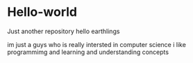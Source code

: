 # Hello-world
Just another repository
hello earthlings 


im just a guys who is really intersted in computer science
i like programmimg and learning and understanding concepts
